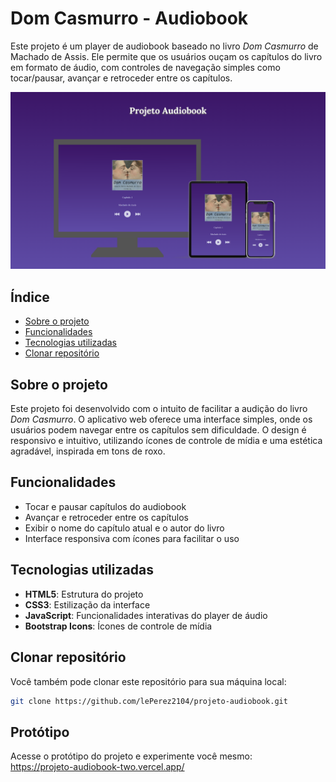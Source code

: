 # Dom Casmurro - Audiobook
Este projeto é um player de audiobook baseado no livro *Dom Casmurro* de Machado de Assis. Ele permite que os usuários ouçam os capítulos do livro em formato de áudio, com controles de navegação simples como tocar/pausar, avançar e retroceder entre os capítulos.

![Projeto Audiobook](./images/Projeto-Audiobook.png)

## Índice
- [Sobre o projeto](#sobre-o-projeto)
- [Funcionalidades](#funcionalidades)
- [Tecnologias utilizadas](#tecnologias-utilizadas)
- [Clonar repositório](#clonar-repositório)

## Sobre o projeto
Este projeto foi desenvolvido com o intuito de facilitar a audição do livro *Dom Casmurro*. O aplicativo web oferece uma interface simples, onde os usuários podem navegar entre os capítulos sem dificuldade. O design é responsivo e intuitivo, utilizando ícones de controle de mídia e uma estética agradável, inspirada em tons de roxo.

## Funcionalidades
- Tocar e pausar capítulos do audiobook
- Avançar e retroceder entre os capítulos
- Exibir o nome do capítulo atual e o autor do livro
- Interface responsiva com ícones para facilitar o uso

## Tecnologias utilizadas
- **HTML5**: Estrutura do projeto
- **CSS3**: Estilização da interface
- **JavaScript**: Funcionalidades interativas do player de áudio
- **Bootstrap Icons**: Ícones de controle de mídia

## Clonar repositório
Você também pode clonar este repositório para sua máquina local:
   ```bash
   git clone https://github.com/lePerez2104/projeto-audiobook.git
   ```

## Protótipo
Acesse o protótipo do projeto e experimente você mesmo:
<br>
https://projeto-audiobook-two.vercel.app/